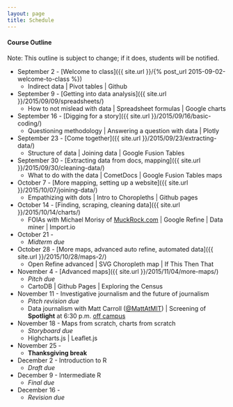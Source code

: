 ```yaml
---
layout: page
title: Schedule
---
```


#### Course Outline

Note: This outline is subject to change; if it does, students will be notified.

* September 2 - [Welcome to class]({{ site.url }}/{% post_url 2015-09-02-welcome-to-class %})
  * Indirect data | Pivot tables | Github
* September 9 - [Getting into data analysis]({{ site.url }}/2015/09/09/spreadsheets/)
  * How to not mislead with data | Spreadsheet formulas | Google charts
* September 16 - [Digging for a story]({{ site.url }}/2015/09/16/basic-coding/)
  * Questioning methodology | Answering a question with data | Plotly
* September 23 - [Come together]({{ site.url }}/2015/09/23/extracting-data/)
  * Structure of data | Joining data | Google Fusion Tables
* September 30 - [Extracting data from docs, mapping]({{ site.url }}/2015/09/30/cleaning-data/)
  * What to do with the data | CometDocs | Google Fusion Tables maps
* October 7 - [More mapping, setting up a website]({{ site.url }}/2015/10/07/joining-data/)
  * Empathizing with dots | Intro to Choropleths | Github pages
* October 14 - [Finding, scraping, cleaning data]({{ site.url }}/2015/10/14/charts/)
  * FOIAs with Michael Morisy of [MuckRock.com](http://www.muckrock.com) | Google Refine | Data miner | Import.io 
* October 21 - 
  * *Midterm due*
* October 28 - [More maps, advanced auto refine, automated data]({{ site.url }}/2015/10/28/maps-2/)
  * Open Refine advanced | SVG Choropleth map | If This Then That
* November 4 - [Advanced maps]({{ site.url }}/2015/11/04/more-maps/)
  * *Pitch due* 
  * CartoDB | Github Pages | Exploring the Census
* November 11 - Investigative journalism and the future of journalism
  * *Pitch revision due* 
  * Data journalism with Matt Carroll ([@MattAtMIT](http://www.twitter.com/mattatmit)) | Screening of **Spotlight** at 6:30 p.m. [off campus](http://www.bowtiecinemas.com/locations/criterion-cinemas-blue-back-square/)
* November 18 - Maps from scratch, charts from scratch
  * *Storyboard due*
  * Highcharts.js | Leaflet.js
* November 25 - 
  * **Thanksgiving break**
* December 2 - Introduction to R
  * *Draft due*
* December 9 - Intermediate R
  * *Final due*
* December 16 - 
  * *Revision due*

